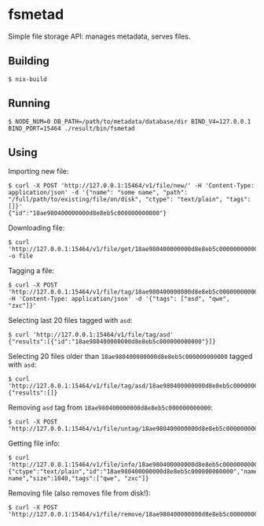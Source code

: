 fsmetad
===

Simple file storage API: manages metadata, serves files.

Building
---

```
$ nix-build
```

Running
---

```
$ NODE_NUM=0 DB_PATH=/path/to/metadata/database/dir BIND_V4=127.0.0.1 BIND_PORT=15464 ./result/bin/fsmetad
```

Using
---

Importing new file:

```
$ curl -X POST 'http://127.0.0.1:15464/v1/file/new/' -H 'Content-Type: application/json' -d '{"name": "some name", "path": "/full/path/to/existing/file/on/disk", "ctype": "text/plain", "tags": []}'
{"id":"18ae980400000000d8e8eb5c000000000000"}
```

Downloading file:

```
$ curl 'http://127.0.0.1:15464/v1/file/get/18ae980400000000d8e8eb5c000000000000' -o file
```

Tagging a file:

```
$ curl -X POST 'http://127.0.0.1:15464/v1/file/tag/18ae980400000000d8e8eb5c000000000000' -H 'Content-Type: application/json' -d '{"tags": ["asd", "qwe", "zxc"]}'
```

Selecting last 20 files tagged with `asd`:

```
$ curl 'http://127.0.0.1:15464/v1/file/tag/asd'
{"results":[{"id":"18ae980400000000d8e8eb5c000000000000"}]}
```

Selecting 20 files older than `18ae980400000000d8e8eb5c000000000000` tagged with `asd`:

```
$ curl 'http://127.0.0.1:15464/v1/file/tag/asd/18ae980400000000d8e8eb5c000000000000'
{"results":[]}
```

Removing `asd` tag from `18ae980400000000d8e8eb5c000000000000`:

```
$ curl -X POST 'http://127.0.0.1:15464/v1/file/untag/18ae980400000000d8e8eb5c000000000000/asd'
```

Getting file info:

```
$ curl 'http://127.0.0.1:15464/v1/file/info/18ae980400000000d8e8eb5c000000000000'
{"ctype":"text/plain","id":"18ae980400000000d8e8eb5c000000000000","name":"some name","size":1040,"tags":["qwe", "zxc"]}
```

Removing file (also removes file from disk!):

```
$ curl -X POST 'http://127.0.0.1:15464/v1/file/remove/18ae980400000000d8e8eb5c000000000000'
```
